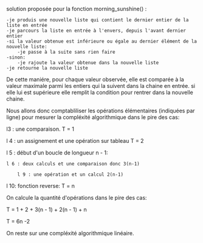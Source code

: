 solution proposée pour la fonction morning_sunshine() :

    -je produis une nouvelle liste qui contient le dernier entier de la liste en entrée
    -je parcours la liste en entrée à l'envers, depuis l'avant dernier entier
    -si la valeur obtenue est inférieure ou égale au dernier élément de la nouvelle liste:
        -je passe à la suite sans rien faire
    -sinon:
        -je rajoute la valeur obtenue dans la nouvelle liste
    -je retourne la nouvelle liste


De cette maniére, pour chaque valeur observée, elle est comparée à la valeur maximale parmi les entiers qui la suivent dans la chaine en entrée. si elle lui est supérieure elle remplit la condition pour rentrer dans la nouvelle chaine.

Nous allons donc comptabliliser les opérations élémentaires (indiquées par ligne) pour mesurer la compléxité algorithmique dans le pire des cas:

l3 : une comparaison. T = 1

l 4 : un assignement et une opération sur tableau T = 2

l 5 : début d'un boucle de longueur n - 1:

    l 6 : deux calculs et une comparaison donc 3(n-1)

        l 9 : une opération et un calcul 2(n-1)

l 10: fonction reverse: T = n


On calcule la quantité d'opérations dans le pire des cas:

T = 1 + 2 + 3(n - 1) + 2(n - 1) + n

T = 6n -2

On reste sur une compléxité algorithmique linéaire.